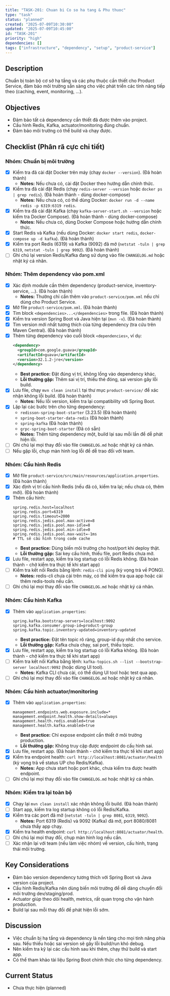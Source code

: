 ```yaml
---
title: "TASK-201: Chuan bi Co so ha tang & Phu thuoc"
type: "task"
status: "planned"
created: "2025-07-09T10:30:00"
updated: "2025-07-09T10:45:00"
id: "TASK-201"
priority: "high"
dependencies: []
tags: ["infrastructure", "dependency", "setup", "product-service"]
---
```


## Description
Chuẩn bị toàn bộ cơ sở hạ tầng và các phụ thuộc cần thiết cho Product Service, đảm bảo môi trường sẵn sàng cho việc phát triển các tính năng tiếp theo (caching, event, monitoring, ...).

## Objectives
- Đảm bảo tất cả dependency cần thiết đã được thêm vào project.
- Cấu hình Redis, Kafka, actuator/monitoring đúng chuẩn.
- Đảm bảo môi trường có thể build và chạy được.

## Checklist (Phân rã cực chi tiết)

### Nhóm: Chuẩn bị môi trường
- [x] Kiểm tra đã cài đặt Docker trên máy (chạy `docker --version`). (Đã hoàn thành)
    - **Notes:** Nếu chưa có, cài đặt Docker theo hướng dẫn chính thức.
- [x] Kiểm tra đã cài đặt Redis (chạy `redis-server --version` hoặc `docker ps | grep redis`). (Đã hoàn thành - dùng docker-compose)
    - **Notes:** Nếu chưa có, có thể dùng Docker: `docker run -d --name redis -p 6319:6319 redis`.
- [x] Kiểm tra đã cài đặt Kafka (chạy `kafka-server-start.sh --version` hoặc kiểm tra Docker Compose). (Đã hoàn thành - dùng docker-compose)
    - **Notes:** Nếu chưa có, dùng Docker Compose hoặc hướng dẫn chính thức.
- [x] Start Redis và Kafka (nếu dùng Docker: `docker start redis`, `docker-compose up -d kafka`). (Đã hoàn thành)
- [x] Kiểm tra port Redis (6319) và Kafka (9092) đã mở (`netstat -tuln | grep 6319`, `netstat -tuln | grep 9092`). (Đã hoàn thành)
- [ ] Ghi chú lại version Redis/Kafka đang sử dụng vào file `CHANGELOG.md` hoặc nhật ký cá nhân.

### Nhóm: Thêm dependency vào pom.xml
- [x] Xác định module cần thêm dependency (product-service, inventory-service, ...). (Đã hoàn thành)
    - **Notes:** Thường chỉ cần thêm vào `product-service/pom.xml` nếu chỉ dùng cho Product Service.
- [x] Mở file `product-service/pom.xml`. (Đã hoàn thành)
- [x] Tìm block `<dependencies>...</dependencies>` trong file. (Đã hoàn thành)
- [x] Kiểm tra version Spring Boot và Java hiện tại (`mvn -v`). (Đã hoàn thành)
- [x] Tìm version mới nhất tương thích của từng dependency (tra cứu trên Maven Central). (Đã hoàn thành)
- [x] Thêm từng dependency vào cuối block `<dependencies>`, ví dụ:
    ```xml
    <dependency>
      <groupId>com.google.guava</groupId>
      <artifactId>guava</artifactId>
      <version>32.1.2-jre</version>
    </dependency>
    ```
    - **Best practice:** Đặt đúng vị trí, không lồng vào dependency khác.
    - **Lỗi thường gặp:** Thêm sai vị trí, thiếu thẻ đóng, sai version gây lỗi build.
- [x] Lưu file, chạy `mvn clean install` tại thư mục `product-service/` để xác nhận không lỗi build. (Đã hoàn thành)
    - **Notes:** Nếu lỗi version, kiểm tra lại compatibility với Spring Boot.
- [x] Lặp lại các bước trên cho từng dependency:
    - `redisson-spring-boot-starter` (3.23.5) (Đã hoàn thành)
    - `spring-boot-starter-data-redis` (Đã hoàn thành)
    - `spring-kafka` (Đã hoàn thành)
    - `grpc-spring-boot-starter` (Đã có sẵn)
    - **Notes:** Thêm từng dependency một, build lại sau mỗi lần để dễ phát hiện lỗi.
- [ ] Ghi chú lại mọi thay đổi vào file `CHANGELOG.md` hoặc nhật ký cá nhân.
- [ ] Nếu gặp lỗi, chụp màn hình log lỗi để dễ trao đổi với team.

### Nhóm: Cấu hình Redis
- [x] Mở file `product-service/src/main/resources/application.properties`. (Đã hoàn thành)
- [x] Xác định vị trí cấu hình Redis (nếu đã có, kiểm tra lại; nếu chưa có, thêm mới). (Đã hoàn thành)
- [x] Thêm cấu hình:
    ```properties
    spring.redis.host=localhost
    spring.redis.port=6319
    spring.redis.timeout=2000
    spring.redis.jedis.pool.max-active=8
    spring.redis.jedis.pool.max-idle=8
    spring.redis.jedis.pool.min-idle=0
    spring.redis.jedis.pool.max-wait=-1ms
    # TTL sẽ cấu hình trong code cache
    ```
    - **Best practice:** Dùng biến môi trường cho host/port khi deploy thật.
    - **Lỗi thường gặp:** Sai key cấu hình, thiếu file, port Redis chưa mở.
- [x] Lưu file, restart app, kiểm tra log startup có lỗi Redis không. (Đã hoàn thành - chờ kiểm tra thực tế khi start app)
- [ ] Kiểm tra kết nối Redis bằng lệnh: `redis-cli ping` (kỳ vọng trả về PONG).
    - **Notes:** redis-cli chưa cài trên máy, có thể kiểm tra qua app hoặc cài thêm redis-tools nếu cần.
- [ ] Ghi chú lại mọi thay đổi vào file `CHANGELOG.md` hoặc nhật ký cá nhân.

### Nhóm: Cấu hình Kafka
- [x] Thêm vào `application.properties`:
    ```properties
    spring.kafka.bootstrap-servers=localhost:9092
    spring.kafka.consumer.group-id=product-group
    spring.kafka.topic.inventory-updated=inventory-updated
    ```
    - **Best practice:** Đặt tên topic rõ ràng, group-id duy nhất cho service.
    - **Lỗi thường gặp:** Kafka chưa chạy, sai port, thiếu topic.
- [x] Lưu file, restart app, kiểm tra log startup có lỗi Kafka không. (Đã hoàn thành - chờ kiểm tra thực tế khi start app)
- [ ] Kiểm tra kết nối Kafka bằng lệnh: `kafka-topics.sh --list --bootstrap-server localhost:9092` (hoặc dùng UI tool).
    - **Notes:** Kafka CLI chưa cài, có thể dùng UI tool hoặc test qua app.
- [ ] Ghi chú lại mọi thay đổi vào file `CHANGELOG.md` hoặc nhật ký cá nhân.

### Nhóm: Cấu hình actuator/monitoring
- [x] Thêm vào `application.properties`:
    ```properties
    management.endpoints.web.exposure.include=*
    management.endpoint.health.show-details=always
    management.health.redis.enabled=true
    management.health.kafka.enabled=true
    ```
    - **Best practice:** Chỉ expose endpoint cần thiết ở môi trường production.
    - **Lỗi thường gặp:** Không truy cập được endpoint do cấu hình sai.
- [x] Lưu file, restart app. (Đã hoàn thành - chờ kiểm tra thực tế khi start app)
- [x] Kiểm tra endpoint health: `curl http://localhost:8081/actuator/health` (kỳ vọng trả về status UP cho Redis/Kafka).
    - **Notes:** App chưa start hoặc port khác, chưa kiểm tra được health endpoint.
- [ ] Ghi chú lại mọi thay đổi vào file `CHANGELOG.md` hoặc nhật ký cá nhân.

### Nhóm: Kiểm tra lại toàn bộ
- [x] Chạy lại `mvn clean install` xác nhận không lỗi build. (Đã hoàn thành)
- [ ] Start app, kiểm tra log startup không có lỗi Redis/Kafka.
- [x] Kiểm tra các port đã mở (`netstat -tuln | grep 8081`, `6319`, `9092`).
    - **Notes:** Port 6319 (Redis) và 9092 (Kafka) đã mở, port 8080/8081 chưa thấy app chạy.
- [x] Kiểm tra health endpoint: `curl http://localhost:8081/actuator/health`.
- [ ] Ghi chú lại mọi thay đổi, chụp màn hình log nếu cần.
- [ ] Xác nhận lại với team (nếu làm việc nhóm) về version, cấu hình, trạng thái môi trường.

## Key Considerations
- Đảm bảo version dependency tương thích với Spring Boot và Java version của project.
- Cấu hình Redis/Kafka nên dùng biến môi trường để dễ dàng chuyển đổi môi trường dev/staging/prod.
- Actuator giúp theo dõi health, metrics, rất quan trọng cho vận hành production.
- Build lại sau mỗi thay đổi để phát hiện lỗi sớm.

## Discussion
- Việc chuẩn bị hạ tầng và dependency là nền tảng cho mọi tính năng phía sau. Nếu thiếu hoặc sai version sẽ gây lỗi build/run khó debug.
- Nên kiểm tra kỹ lại các cấu hình sau khi thêm, chạy thử build và start app.
- Có thể tham khảo tài liệu Spring Boot chính thức cho từng dependency.

## Current Status
- Chưa thực hiện (planned) 
